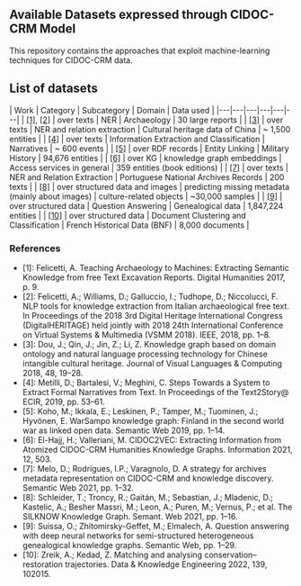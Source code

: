 ## Available Datasets expressed through CIDOC-CRM Model 

This repository contains the approaches  that exploit machine-learning techniques for CIDOC-CRM data. 

## List of datasets

| Work  | Category | Subcategory | Domain  | Data used |
|---|---|---|---|---|---|
| <a href="#ref-1">[1]</a>, <a href="#ref-2">[2]</a> | over texts | NER | Archaeology  | 30 large reports |
| <a href="#ref-3">[3]</a> | over texts | NER and relation extraction | Cultural heritage data of China | ~ 1,500 entities |
| <a href="#ref-4">[4]</a> | over texts | Information Extraction and Classification | Narratives  | ~ 600 events |
| <a href="#ref-5">[5]</a> | over RDF records | Entity Linking | Military History  | 94,676 entities |
| <a href="#ref-6">[6]</a> | over KG | knowledge graph embeddings | Access services in general  | 359 entities (book editions) |
| <a href="#ref-7">[7]</a> | over texts | NER and Relation Extraction | Portuguese National Archives Records | 200 texts |
| <a href="#ref-8">[8]</a> | over structured data and images | predicting missing metadata (mainly about images) | culture-related objects  | ~30,000 samples |
| <a href="#ref-9">[9]</a> | over structured data | Question Answering | Genealogical data | 1,847,224 entities |
| <a href="#ref-10">[10]</a> | over structured data | Document Clustering and Classification | French Historical Data (BNF)  | 8,000 documents |

### References

<ul>
  <li id="ref-1">
    [1]: Felicetti, A. Teaching Archaeology to Machines: Extracting Semantic Knowledge from free Text Excavation Reports. Digital Humanities 2017, p. 9.
  </li>
  <li id="ref-2">
    [2]: Felicetti, A.; Williams, D.; Galluccio, I.; Tudhope, D.; Niccolucci, F. NLP tools for knowledge extraction from Italian archaeological free text. In Proceedings of the 2018 3rd Digital Heritage International Congress (DigitalHERITAGE) held jointly with 2018 24th International Conference on Virtual Systems & Multimedia (VSMM 2018). IEEE, 2018, pp. 1–8.
  </li>
  <li id="ref-3">
    [3]: Dou, J.; Qin, J.; Jin, Z.; Li, Z. Knowledge graph based on domain ontology and natural language processing technology for Chinese intangible cultural heritage. Journal of Visual Languages & Computing 2018, 48, 19–28.
  </li>
  <li id="ref-4">
    [4]: Metilli, D.; Bartalesi, V.; Meghini, C. Steps Towards a System to Extract Formal Narratives from Text. In Proceedings of the Text2Story@ ECIR, 2019, pp. 53–61.
  </li>
  <li id="ref-5">
    [5]: Koho, M.; Ikkala, E.; Leskinen, P.; Tamper, M.; Tuominen, J.; Hyvönen, E. WarSampo knowledge graph: Finland in the second world war as linked open data. Semantic Web 2019, pp. 1–14.
  </li>
  <li id="ref-6">
    [6]: El-Hajj, H.; Valleriani, M. CIDOC2VEC: Extracting Information from Atomized CIDOC-CRM Humanities Knowledge Graphs. Information 2021, 12, 503.
  </li>
  <li id="ref-7">
    [7]: Melo, D.; Rodrigues, I.P.; Varagnolo, D. A strategy for archives metadata representation on CIDOC-CRM and knowledge discovery. Semantic Web 2021, pp. 1–32.
  </li>
  <li id="ref-8">
    [8]: Schleider, T.; Troncy, R.; Gaitán, M.; Sebastian, J.; Mladenic, D.; Kastelic, A.; Besher Massri, M.; Leon, A.; Puren, M.; Vernus, P.; et al. The SILKNOW Knowledge Graph. Semant. Web 2021, pp. 1–16.
  </li>
  <li id="ref-9">
    [9]: Suissa, O.; Zhitomirsky-Geffet, M.; Elmalech, A. Question answering with deep neural networks for semi-structured heterogeneous genealogical knowledge graphs. Semantic Web, pp. 1–29.
  </li>
  <li id="ref-10">
    [10]: Zreik, A.; Kedad, Z. Matching and analysing conservation–restoration trajectories. Data & Knowledge Engineering 2022, 139, 102015.
  </li>
</ul>
